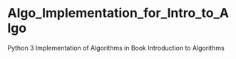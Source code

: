 # Algo_Implementation_for_Intro_to_Algo
Python 3 Implementation of Algorithms in Book Introduction to Algorithms
